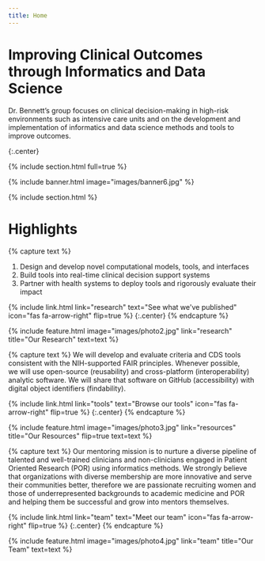 ```yaml
---
title: Home
---
```


# Improving Clinical Outcomes through Informatics and Data Science

Dr. Bennett’s group focuses on clinical decision-making in high-risk environments such as intensive care units and on the development and implementation of 
informatics and data science methods and tools to improve outcomes.

{:.center}

{% include section.html full=true %}

{% include banner.html image="images/banner6.jpg" %}

{% include section.html %}

# Highlights

{% capture text %}

1. Design and develop novel computational models, tools, and interfaces <br>
2. Build tools into real-time clinical decision support systems <br>
3. Partner with health systems to deploy tools and rigorously evaluate their impact <br>

{%
  include link.html
  link="research"
  text="See what we've published"
  icon="fas fa-arrow-right"
  flip=true
%}
{:.center}
{% endcapture %}

{%
  include feature.html
  image="images/photo2.jpg"
  link="research"
  title="Our Research"
  text=text
%}

{% capture text %}
We will develop and evaluate criteria and CDS tools consistent with the NIH-supported FAIR principles. Whenever possible,  
we will use open-source (reusability) and cross-platform (interoperability) analytic software. We will
share that software on GitHub (accessibility) with digital object identifiers (findability). 
 
{%
  include link.html
  link="tools"
  text="Browse our tools"
  icon="fas fa-arrow-right"
  flip=true
%}
{:.center}
{% endcapture %}

{%
  include feature.html
  image="images/photo3.jpg"
  link="resources"
  title="Our Resources"
  flip=true
  text=text
%}

{% capture text %}
Our mentoring mission is to nurture a diverse pipeline of talented and well-trained clinicians and non-clinicians engaged in Patient Oriented Research (POR) using
informatics methods. We strongly believe that organizations with diverse membership are more innovative and serve their communities better, therefore we are passionate
recruiting women and those of underrepresented backgrounds to academic medicine and POR and helping them be successful and grow into mentors themselves. 


{%
  include link.html
  link="team"
  text="Meet our team"
  icon="fas fa-arrow-right"
  flip=true
%}
{:.center}
{% endcapture %}

{%
  include feature.html
  image="images/photo4.jpg"
  link="team"
  title="Our Team"
  text=text
%}


